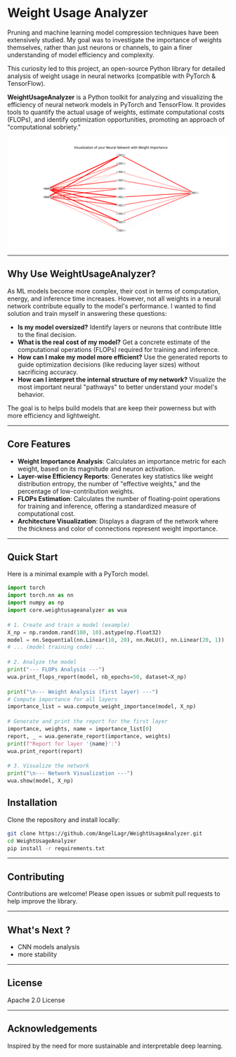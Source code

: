# Weight Usage Analyzer
Pruning and machine learning model compression techniques have been extensively studied. My goal was to investigate the importance of weights themselves, rather than just neurons or channels, to gain a finer understanding of model efficiency and complexity.

This curiosity led to this project, an open-source Python library for detailed analysis of weight usage in neural networks (compatible with PyTorch & TensorFlow).

**WeightUsageAnalyzer** is a Python toolkit for analyzing and visualizing the efficiency of neural network models in PyTorch and TensorFlow. It provides tools to quantify the actual usage of weights, estimate computational costs (FLOPs), and identify optimization opportunities, promoting an approach of "computational sobriety."

![A diagram generated by the `show()` function, depicting a network with lines of varying thicknesses and colors, illustrating well-defined neural pathways.](doc/graphs/UseCaseTorch2.png)

---

## Why Use WeightUsageAnalyzer?

As ML models become more complex, their cost in terms of computation, energy, and inference time increases. However, not all weights in a neural network contribute equally to the model's performance. I wanted to find solution and train myself in answering these questions:

* **Is my model oversized?** Identify layers or neurons that contribute little to the final decision.
* **What is the real cost of my model?** Get a concrete estimate of the computational operations (FLOPs) required for training and inference.
* **How can I make my model more efficient?** Use the generated reports to guide optimization decisions (like reducing layer sizes) without sacrificing accuracy.
* **How can I interpret the internal structure of my network?** Visualize the most important neural "pathways" to better understand your model's behavior.

The goal is to helps build models that are keep their powerness but with more efficiency and lightweight.

---

## Core Features

* **Weight Importance Analysis**: Calculates an importance metric for each weight, based on its magnitude and neuron activation.
* **Layer-wise Efficiency Reports**: Generates key statistics like weight distribution entropy, the number of "effective weights," and the percentage of low-contribution weights.
* **FLOPs Estimation**: Calculates the number of floating-point operations for training and inference, offering a standardized measure of computational cost.
* **Architecture Visualization**: Displays a diagram of the network where the thickness and color of connections represent weight importance.

---

## Quick Start

Here is a minimal example with a PyTorch model.

```python
import torch
import torch.nn as nn
import numpy as np
import core.weightusageanalyzer as wua

# 1. Create and train a model (example)
X_np = np.random.rand(100, 10).astype(np.float32)
model = nn.Sequential(nn.Linear(10, 20), nn.ReLU(), nn.Linear(20, 1))
# ... (model training code) ...

# 2. Analyze the model
print("--- FLOPs Analysis ---")
wua.print_flops_report(model, nb_epochs=50, dataset=X_np)

print("\n--- Weight Analysis (first layer) ---")
# Compute importance for all layers
importance_list = wua.compute_weight_importance(model, X_np)

# Generate and print the report for the first layer
importance, weights, name = importance_list[0]
report, _ = wua.generate_report(importance, weights)
print(f"Report for layer '{name}':")
wua.print_report(report)

# 3. Visualize the network
print("\n--- Network Visualization ---")
wua.show(model, X_np)
```

## Installation
Clone the repository and install locally:

```bash
git clone https://github.com/AngelLagr/WeightUsageAnalyzer.git
cd WeightUsageAnalyzer
pip install -r requirements.txt
```

---

## Contributing

Contributions are welcome! Please open issues or submit pull requests to help improve the library.

---

## What's Next ?
- CNN models analysis
- more stability
---

## License

Apache 2.0 License

---

## Acknowledgements

Inspired by the need for more sustainable and interpretable deep learning.
